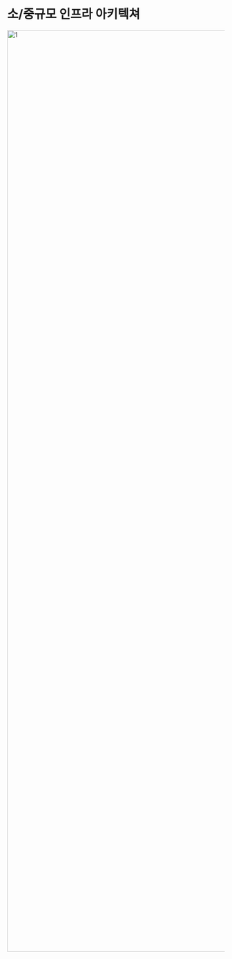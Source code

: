 # 소/중규모 인프라 아키텍쳐
<img width="2128" alt="1" src="https://user-images.githubusercontent.com/36889612/212457255-a1d23dde-5e79-4ee2-b81e-5ffe461909b6.PNG">

